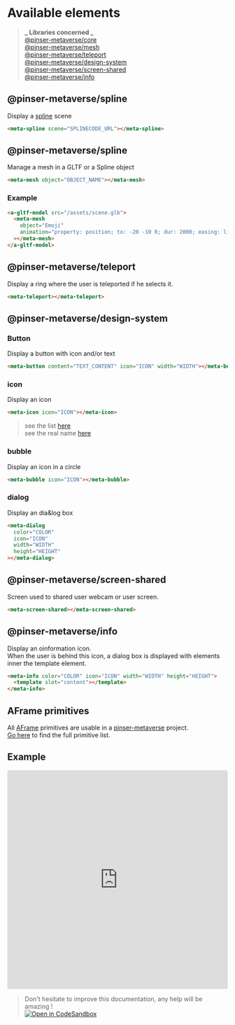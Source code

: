 # Available elements

> **_ Libraries concerned _**  
> [@pinser-metaverse/core](https://www.npmjs.com/package/@pinser-metaverse/core)  
> [@pinser-metaverse/mesh](https://www.npmjs.com/package/@pinser-metaverse/mesh)  
> [@pinser-metaverse/teleport](https://www.npmjs.com/package/@pinser-metaverse/teleport)  
> [@pinser-metaverse/design-system](https://www.npmjs.com/package/@pinser-metaverse/design-system)  
> [@pinser-metaverse/screen-shared](https://www.npmjs.com/package/@pinser-metaverse/screen-shared)  
> [@pinser-metaverse/info](https://www.npmjs.com/package/@pinser-metaverse/info)

## @pinser-metaverse/spline

Display a [spline](https://spline.design) scene

```html
<meta-spline scene="SPLINECODE_URL"></meta-spline>
```

## @pinser-metaverse/spline

Manage a mesh in a GLTF or a Spline object

```html
<meta-mesh object="OBJECT_NAME"></meta-mesh>
```

### Example

```html
<a-gltf-model src="/assets/scene.glb">
  <meta-mesh
    object="Emoji"
    animation="property: position; to: -20 -10 0; dur: 2000; easing: linear; dir: alternate; loop: true;"
  ></meta-mesh>
</a-gltf-model>
```

## @pinser-metaverse/teleport

Display a ring where the user is teleported if he selects it.

```html
<meta-teleport></meta-teleport>
```

## @pinser-metaverse/design-system

### Button

Display a button with icon and/or text

```html
<meta-button content="TEXT_CONTENT" icon="ICON" width="WIDTH"></meta-button>
```

### icon

Display an icon

```html
<meta-icon icon="ICON"></meta-icon>
```

> see the list [here](https://fonts.google.com/icons)  
> see the real name [here](https://github.com/pinser-metaverse/pinser-metaverse/blob/master/libs/design-system/src/lib/const/icons.const.ts)

### bubble

Display an icon in a circle

```html
<meta-bubble icon="ICON"></meta-bubble>
```

### dialog

Display an dia&log box

```html
<meta-dialog
  color="COLOR"
  icon="ICON"
  width="WIDTH"
  height="HEIGHT"
></meta-dialog>
```

## @pinser-metaverse/screen-shared

Screen used to shared user webcam or user screen.

```html
<meta-screen-shared></meta-screen-shared>
```

## @pinser-metaverse/info

Display an oinformation icon.  
When the user is behind this icon, a dialog box is displayed with elements inner the template element.

```html
<meta-info color="COLOR" icon="ICON" width="WIDTH" height="HEIGHT">
  <template slot="content"></template>
</meta-info>
```

## AFrame primitives

All [AFrame](https://aframe.io) primitives are usable in a [pinser-metaverse](https://www.pinser-metaverse.com) project.  
[Go here](https://aframe.io/docs/) to find the full primitive list.

## Example

<iframe src="https://codesandbox.io/embed/github/pinser-metaverse/pinser-metaverse-examples/tree/available-elements-example/?fontsize=10&hidenavigation=1&theme=dark&view=preview&module=/apps/metaverse/src/lib/metaverse.space.ts"
     style="width:100%; height:500px; border:0; border-radius: 4px; overflow:hidden;"
     title="Pinser available elements example"
     allow="accelerometer; ambient-light-sensor; camera; encrypted-media; geolocation; gyroscope; hid; microphone; midi; payment; usb; vr; xr-spatial-tracking"
     sandbox="allow-forms allow-modals allow-popups allow-presentation allow-same-origin allow-scripts"
   ></iframe>

> Don't hesitate to improve this documentation, any help will be amazing !  
> [![Open in CodeSandbox](https://codesandbox.io/static/img/play-codesandbox.svg)](https://githubbox.com/pinser-metaverse/pinser-metaverse/blob/master/docs/available-elements.md)
